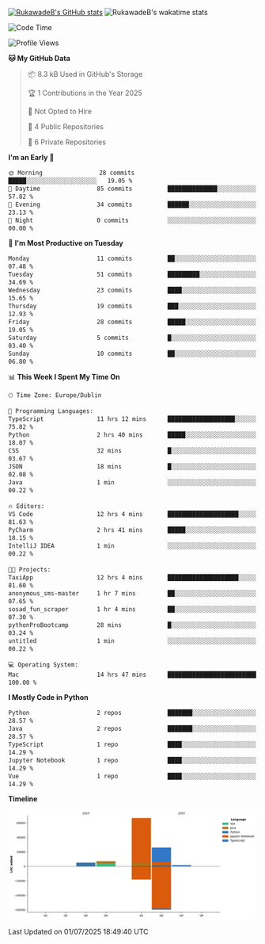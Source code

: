 
[![RukawadeB's GitHub stats](https://github-readme-stats.vercel.app/api?username=RukawadeB&hide=prs&show_icons=true&theme=omni)](https://github.com/anuraghazra/github-readme-stats)
![RukawadeB's wakatime stats](https://github-readme-stats.vercel.app/api/wakatime?username=RukawadeB)

<!--START_SECTION:waka-->
![Code Time](http://img.shields.io/badge/Code%20Time-521%20hrs%2033%20mins-blue)

![Profile Views](http://img.shields.io/badge/Profile%20Views-4-blue)

**🐱 My GitHub Data** 

> 📦 8.3 kB Used in GitHub's Storage 
 > 
> 🏆 1 Contributions in the Year 2025
 > 
> 🚫 Not Opted to Hire
 > 
> 📜 4 Public Repositories 
 > 
> 🔑 6 Private Repositories 
 > 
**I'm an Early 🐤** 

```text
🌞 Morning                28 commits          █████░░░░░░░░░░░░░░░░░░░░   19.05 % 
🌆 Daytime                85 commits          ██████████████░░░░░░░░░░░   57.82 % 
🌃 Evening                34 commits          ██████░░░░░░░░░░░░░░░░░░░   23.13 % 
🌙 Night                  0 commits           ░░░░░░░░░░░░░░░░░░░░░░░░░   00.00 % 
```
📅 **I'm Most Productive on Tuesday** 

```text
Monday                   11 commits          ██░░░░░░░░░░░░░░░░░░░░░░░   07.48 % 
Tuesday                  51 commits          █████████░░░░░░░░░░░░░░░░   34.69 % 
Wednesday                23 commits          ████░░░░░░░░░░░░░░░░░░░░░   15.65 % 
Thursday                 19 commits          ███░░░░░░░░░░░░░░░░░░░░░░   12.93 % 
Friday                   28 commits          █████░░░░░░░░░░░░░░░░░░░░   19.05 % 
Saturday                 5 commits           █░░░░░░░░░░░░░░░░░░░░░░░░   03.40 % 
Sunday                   10 commits          ██░░░░░░░░░░░░░░░░░░░░░░░   06.80 % 
```


📊 **This Week I Spent My Time On** 

```text
🕑︎ Time Zone: Europe/Dublin

💬 Programming Languages: 
TypeScript               11 hrs 12 mins      ███████████████████░░░░░░   75.82 % 
Python                   2 hrs 40 mins       █████░░░░░░░░░░░░░░░░░░░░   18.07 % 
CSS                      32 mins             █░░░░░░░░░░░░░░░░░░░░░░░░   03.67 % 
JSON                     18 mins             █░░░░░░░░░░░░░░░░░░░░░░░░   02.08 % 
Java                     1 min               ░░░░░░░░░░░░░░░░░░░░░░░░░   00.22 % 

🔥 Editors: 
VS Code                  12 hrs 4 mins       ████████████████████░░░░░   81.63 % 
PyCharm                  2 hrs 41 mins       █████░░░░░░░░░░░░░░░░░░░░   18.15 % 
IntelliJ IDEA            1 min               ░░░░░░░░░░░░░░░░░░░░░░░░░   00.22 % 

🐱‍💻 Projects: 
TaxiApp                  12 hrs 4 mins       ████████████████████░░░░░   81.60 % 
anonymous_sms-master     1 hr 7 mins         ██░░░░░░░░░░░░░░░░░░░░░░░   07.65 % 
sosad_fun_scraper        1 hr 4 mins         ██░░░░░░░░░░░░░░░░░░░░░░░   07.30 % 
pythonProBootcamp        28 mins             █░░░░░░░░░░░░░░░░░░░░░░░░   03.24 % 
untitled                 1 min               ░░░░░░░░░░░░░░░░░░░░░░░░░   00.22 % 

💻 Operating System: 
Mac                      14 hrs 47 mins      █████████████████████████   100.00 % 
```

**I Mostly Code in Python** 

```text
Python                   2 repos             ███████░░░░░░░░░░░░░░░░░░   28.57 % 
Java                     2 repos             ███████░░░░░░░░░░░░░░░░░░   28.57 % 
TypeScript               1 repo              ████░░░░░░░░░░░░░░░░░░░░░   14.29 % 
Jupyter Notebook         1 repo              ████░░░░░░░░░░░░░░░░░░░░░   14.29 % 
Vue                      1 repo              ████░░░░░░░░░░░░░░░░░░░░░   14.29 % 
```



**Timeline**

![Lines of Code chart](https://raw.githubusercontent.com/RukawadeB/RukawadeB/main/assets/bar_graph.png)


 Last Updated on 01/07/2025 18:49:40 UTC
<!--END_SECTION:waka-->



